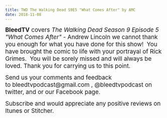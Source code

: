 ```yaml
---
title: TWD The Walking Dead S9E5 "What Comes After" by AMC
date: 2018-11-08
---
```


<p><span style="font-size:14pt;"><strong>BleedTV</strong> covers <em>The Walking Dead Season 9 Episode 5 "What Comes After"</em> - Andrew Lincoln we cannot thank you enough for what you have done for this show!  You have brought the comic to life with your portrayal of Rick Grimes.  You will be sorely missed and will always be loved. Thank you for carrying us to this point.  </span></p>
<p><span style="font-size:14pt;">Send us your comments and feedback to bleedtvpodcast@gmail.com , @bleedtvpodcast on twitter, and or our Facebook page. </span></p>
<p><span style="font-size:14pt;">Subscribe and would appreciate any positive reviews on Itunes or Stitcher.</span></p>